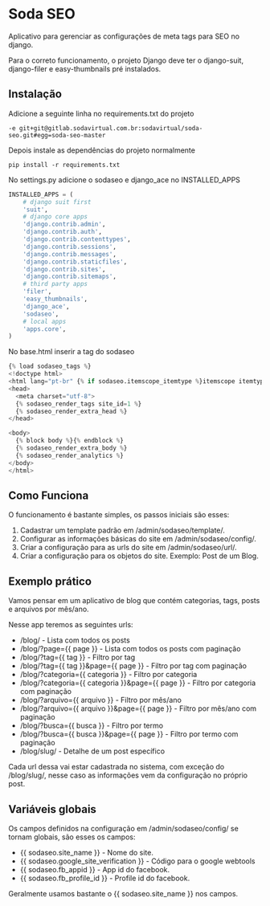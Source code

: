 # Soda SEO

Aplicativo para gerenciar as configurações de meta tags para SEO no django.

Para o correto funcionamento, o projeto Django deve ter o django-suit, django-filer e easy-thumbnails pré instalados.

## Instalação

Adicione a seguinte linha no requirements.txt do projeto

```
-e git+git@gitlab.sodavirtual.com.br:sodavirtual/soda-seo.git#egg=soda-seo-master
```

Depois instale as dependências do projeto normalmente

```
pip install -r requirements.txt
```

No settings.py adicione o sodaseo e django_ace no INSTALLED_APPS

```python
INSTALLED_APPS = (
    # django suit first
    'suit',
    # django core apps
    'django.contrib.admin',
    'django.contrib.auth',
    'django.contrib.contenttypes',
    'django.contrib.sessions',
    'django.contrib.messages',
    'django.contrib.staticfiles',
    'django.contrib.sites',
    'django.contrib.sitemaps',
    # third party apps
    'filer',
    'easy_thumbnails',
    'django_ace',
    'sodaseo',
    # local apps
    'apps.core',
)
```

No base.html inserir a tag do sodaseo

```python
{% load sodaseo_tags %}
<!doctype html>
<html lang="pt-br" {% if sodaseo.itemscope_itemtype %}itemscope itemtype="{{ sodaseo.itemscope_itemtype }}"{% endif %}>
<head>
  <meta charset="utf-8">
  {% sodaseo_render_tags site_id=1 %}
  {% sodaseo_render_extra_head %}
</head>

<body>
  {% block body %}{% endblock %}
  {% sodaseo_render_extra_body %}
  {% sodaseo_render_analytics %}
</body>
</html>
```

## Como Funciona

O funcionamento é bastante simples, os passos iniciais são esses:

1. Cadastrar um template padrão em /admin/sodaseo/template/.
2. Configurar as informações básicas do site em /admin/sodaseo/config/.
3. Criar a configuração para as urls do site em /admin/sodaseo/url/.
4. Criar a configuração para os objetos do site. Exemplo: Post de um Blog.

## Exemplo prático

Vamos pensar em um aplicativo de blog que contém categorias, tags, posts e arquivos por mês/ano.

Nesse app teremos as seguintes urls:

* /blog/ - Lista com todos os posts
* /blog/?page={{ page }} - Lista com todos os posts com paginação
* /blog/?tag={{ tag }} - Filtro por tag
* /blog/?tag={{ tag }}&page={{ page }} - Filtro por tag com paginação
* /blog/?categoria={{ categoria }} - Filtro por categoria
* /blog/?categoria={{ categoria }}&page={{ page }} - Filtro por categoria com paginação
* /blog/?arquivo={{ arquivo }} - Filtro por mês/ano
* /blog/?arquivo={{ arquivo }}&page={{ page }} - Filtro por mês/ano com paginação
* /blog/?busca={{ busca }} - Filtro por termo
* /blog/?busca={{ busca }}&page={{ page }} - Filtro por termo com paginação
* /blog/slug/ - Detalhe de um post específico

Cada url dessa vai estar cadastrada no sistema, com exceção do /blog/slug/, nesse caso as informações vem da configuração no próprio post.

## Variáveis globais

Os campos definidos na configuração em /admin/sodaseo/config/ se tornam globais, são esses os campos:

* {{ sodaseo.site_name }} - Nome do site.
* {{ sodaseo.google_site_verification }} - Código para o google webtools
* {{ sodaseo.fb_appid }} - App id do facebook.
* {{ sodaseo.fb_profile_id }} - Profile id do facebook.

Geralmente usamos bastante o {{ sodaseo.site_name }} nos campos.
